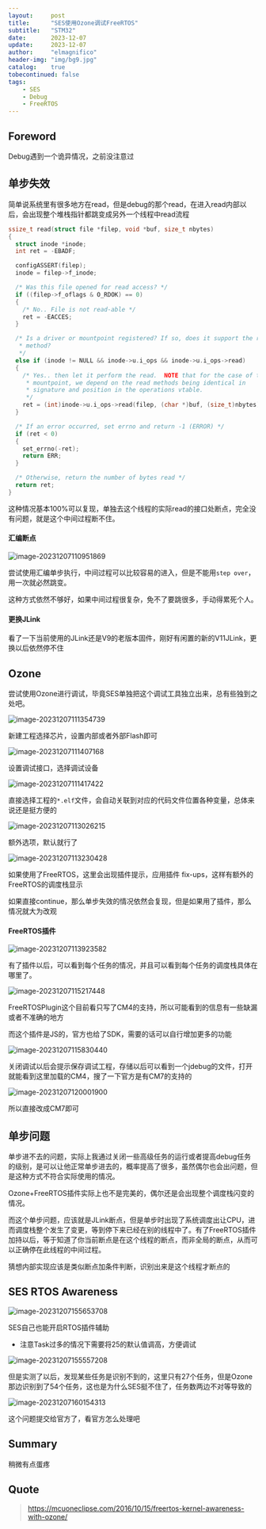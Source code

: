 ```yaml
---
layout:     post
title:      "SES使用Ozone调试FreeRTOS"
subtitle:   "STM32"
date:       2023-12-07
update:     2023-12-07
author:     "elmagnifico"
header-img: "img/bg9.jpg"
catalog:    true
tobecontinued: false
tags:
    - SES
    - Debug
    - FreeRTOS
---
```


## Foreword

Debug遇到一个诡异情况，之前没注意过



## 单步失效

简单说系统里有很多地方在read，但是debug的那个read，在进入read内部以后，会出现整个堆栈指针都跳变成另外一个线程中read流程

```c
ssize_t read(struct file *filep, void *buf, size_t nbytes)
{
  struct inode *inode;
  int ret = -EBADF;

  configASSERT(filep);
  inode = filep->f_inode;

  /* Was this file opened for read access? */
  if ((filep->f_oflags & O_RDOK) == 0)
  {
    /* No.. File is not read-able */
    ret = -EACCES;
  }

  /* Is a driver or mountpoint registered? If so, does it support the read
   * method?
   */
  else if (inode != NULL && inode->u.i_ops && inode->u.i_ops->read)
  {
    /* Yes.. then let it perform the read.  NOTE that for the case of the
     * mountpoint, we depend on the read methods being identical in
     * signature and position in the operations vtable.
     */
    ret = (int)inode->u.i_ops->read(filep, (char *)buf, (size_t)nbytes);
  }

  /* If an error occurred, set errno and return -1 (ERROR) */
  if (ret < 0)
  {
    set_errno(-ret);
    return ERR;
  }

  /* Otherwise, return the number of bytes read */
  return ret;
}
```

这种情况基本100%可以复现，单独去这个线程的实际read的接口处断点，完全没有问题，就是这个中间过程断不住。



#### 汇编断点

![image-20231207110951869](https://img.elmagnifico.tech/static/upload/elmagnifico/202312071109921.png)

尝试使用汇编单步执行，中间过程可以比较容易的进入，但是不能用`step over`，用一次就必然跳变。



这种方式依然不够好，如果中间过程很复杂，免不了要跳很多，手动得累死个人。



#### 更换JLink

看了一下当前使用的JLink还是V9的老版本固件，刚好有闲置的新的V11JLink，更换以后依然停不住



## Ozone

尝试使用Ozone进行调试，毕竟SES单独把这个调试工具独立出来，总有些独到之处吧。



![image-20231207111354739](https://img.elmagnifico.tech/static/upload/elmagnifico/202312071113785.png)

新建工程选择芯片，设置内部或者外部Flash即可



![image-20231207111407168](https://img.elmagnifico.tech/static/upload/elmagnifico/202312071114212.png)

设置调试接口，选择调试设备



![image-20231207111417422](https://img.elmagnifico.tech/static/upload/elmagnifico/202312071114462.png)

直接选择工程的`*.elf`文件，会自动关联到对应的代码文件位置各种变量，总体来说还是挺方便的



![image-20231207113026215](https://img.elmagnifico.tech/static/upload/elmagnifico/202312071130261.png)

额外选项，默认就行了



![image-20231207113230428](https://img.elmagnifico.tech/static/upload/elmagnifico/202312071132469.png)

如果使用了FreeRTOS，这里会出现插件提示，应用插件 fix-ups，这样有额外的FreeRTOS的调度栈显示

如果直接continue，那么单步失效的情况依然会复现，但是如果用了插件，那么情况就大为改观



#### FreeRTOS插件

![image-20231207113923582](https://img.elmagnifico.tech/static/upload/elmagnifico/202312071139621.png)

有了插件以后，可以看到每个任务的情况，并且可以看到每个任务的调度栈具体在哪里了。



![image-20231207115217448](https://img.elmagnifico.tech/static/upload/elmagnifico/202312071152503.png)

FreeRTOSPlugin这个目前看只写了CM4的支持，所以可能看到的信息有一些缺漏或者不准确的地方

而这个插件是JS的，官方也给了SDK，需要的话可以自行增加更多的功能

![image-20231207115830440](https://img.elmagnifico.tech/static/upload/elmagnifico/202312071158497.png)

关闭调试以后会提示保存调试工程，存储以后可以看到一个jdebug的文件，打开就能看到这里加载的CM4，搜了一下官方是有CM7的支持的

![image-20231207120001900](https://img.elmagnifico.tech/static/upload/elmagnifico/202312071200950.png)

所以直接改成CM7即可



## 单步问题

单步进不去的问题，实际上我通过关闭一些高级任务的运行或者提高debug任务的级别，是可以让他正常单步进去的，概率提高了很多，虽然偶尔也会出问题，但是这种方式不符合实际使用的情况。

Ozone+FreeRTOS插件实际上也不是完美的，偶尔还是会出现整个调度栈闪变的情况。



而这个单步问题，应该就是JLink断点，但是单步时出现了系统调度出让CPU，进而调度栈整个发生了变更，等到停下来已经在别的线程中了。有了FreeRTOS插件加持以后，等于知道了你当前断点是在这个线程的断点，而非全局的断点，从而可以正确停在此线程的中间过程。

猜想内部实现应该是类似断点加条件判断，识别出来是这个线程才断点的



## SES RTOS Awareness

![image-20231207155653708](https://img.elmagnifico.tech/static/upload/elmagnifico/202312071556751.png)

SES自己也能开启RTOS插件辅助

- 注意Task过多的情况下需要将25的默认值调高，方便调试

![image-20231207155557208](C:\Users\elmag\Pictures\2023120715535281.png)

但是实测了以后，发现某些任务是识别不到的，这里只有27个任务，但是Ozone那边识别到了54个任务，这也是为什么SES挺不住了，任务数两边不对等导致的

![image-20231207160154313](C:\Users\elmag\Pictures\202312071601347.png)

这个问题提交给官方了，看官方怎么处理吧



## Summary

稍微有点蛋疼



## Quote

> https://mcuoneclipse.com/2016/10/15/freertos-kernel-awareness-with-ozone/
